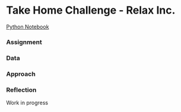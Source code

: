 # Take Home Challenge - Relax Inc.

[Python Notebook](Relax%Inc.ipynb)

### Assignment


### Data


### Approach



### Reflection

Work in progress